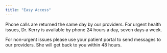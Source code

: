 ```yaml
---
title: "Easy Access"
---
```


Phone calls are returned the same day by our providers. For urgent health issues, Dr. Kerry is available by phone 24 hours a day, seven days a week.

For non-urgent issues please use your patient portal to send messages to our providers. She will get back to you within 48 hours.